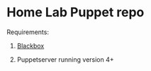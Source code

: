 # Home Lab Puppet repo


Requirements: 
1. [Blackbox](https://github.com/StackExchange/blackbox#installation-instructions)

2. Puppetserver running version 4+
